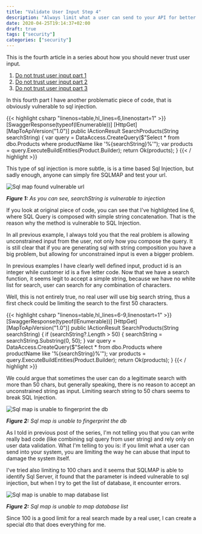 ```yaml
---
title: "Validate User Input Step 4"
description: "Always limit what a user can send to your API for better security"
date: 2020-04-25T19:14:37+02:00
draft: true
tags: ["security"]
categories: ["security"]
---
```


This is the fourth article in a series about how you should never trust user input.

1. [Do not trust user input part 1](http://www.codewrecks.com/blog/index.php/2020/01/28/do-not-trust-user-input-enforce-whitelists-narrow-allowable-input/)
1. [Do not trust user input part 2](http://www.codewrecks.com/blog/index.php/2020/01/29/do-not-trust-user-input-part-2/)
1. [Do not trust user input part 3](http://www.codewrecks.com/blog/index.php/2020/02/19/do-not-trust-user-input-part-3/)

In this fourth part I have another problematic piece of code, that is obviously vulnerable to sql injection.

{{< highlight csharp "linenos=table,hl_lines=6,linenostart=1" >}}
[SwaggerResponse(typeof(IEnumerable<Product>))]
[HttpGet]
[MapToApiVersion("1.0")]
public IActionResult SearchProducts(String searchString)
{
    var query = DataAccess.CreateQuery($"Select * from dbo.Products where productName like '%{searchString}%'");
    var products = query.ExecuteBuildEntities<Product>(Product.Builder);
    return Ok(products);
}
{{< / highlight >}}

This type of sql injection is more subtle, is is a time based Sql Injection, but sadly enough, anyone can simply fire SQLMAP and test your url.

![Sql map found vulnerable url](../images/sql-map-against-search.png)

***Figure 1:*** *As you can see, searchString is vulnerable to injection*

If you look at original piece of code, you can see that I've highlighted line 6, where SQL Query is composed with simple string concatenation. That is the reason why the method is vulnerable to SQL Injection.

In all previous example, I always told you that the real problem is allowing unconstrained input from the user, not only how you compose the query. It is still clear that if you are generating sql with string composition you have a big problem, but allowing for unconstrained input is even a bigger problem.

In previous examples I have clearly well defined input, product id is an integer while customer id is a five letter code. Now that we have a search function, it seems legit to accept a simple string, because we have no white list for search, user can search for any combination of characters.

Well, this is not entirely true, no real user will use big search string, thus a first check could be limiting the search to the first 50 characters.

{{< highlight csharp "linenos=table,hl_lines=6-9,linenostart=1" >}}
[SwaggerResponse(typeof(IEnumerable<Product>))]
[HttpGet]
[MapToApiVersion("1.0")]
public IActionResult SearchProducts(String searchString)
{
    if (searchString?.Length > 50)
    {
        searchString = searchString.Substring(0, 50);
    }
    var query = DataAccess.CreateQuery($"Select * from dbo.Products where productName like '%{searchString}%'");
    var products = query.ExecuteBuildEntities<Product>(Product.Builder);
    return Ok(products);
}
{{< / highlight >}}

We could argue that sometimes the user can do a legitimate search with more than 50 chars, but generally speaking, there is no reason to accept an unconstrained string as input. Limiting search string to 50 chars seems to break SQL Injection.

![Sql map is unable to fingerprint the db](../images/sqlmap-unable-to-fingerprint.png)

***Figure 2:*** *Sql map is unable to fingerprint the db*

As I told in previous post of the series, I'm not telling you that you can write really bad code (like combining sql query from user string) and rely only on user data validation. What I'm telling to you is: if you limit what a user can send into your system, you are limiting the way he can abuse that input to damage the system itself.

I've tried also limiting to 100 chars and it seems that SQLMAP is able to identify Sql Server, it found that the parameter is indeed vulnerable to sql injection, but when I try to get the list of database, it encounter errors.

![Sql map is unable to map database list](../images/sqlmap-unable-to-map.png)

***Figure 2:*** *Sql map is unable to map database list*

Since 100 is a good limit for a real search made by a real user, I can create a special dto that does everything for me.
